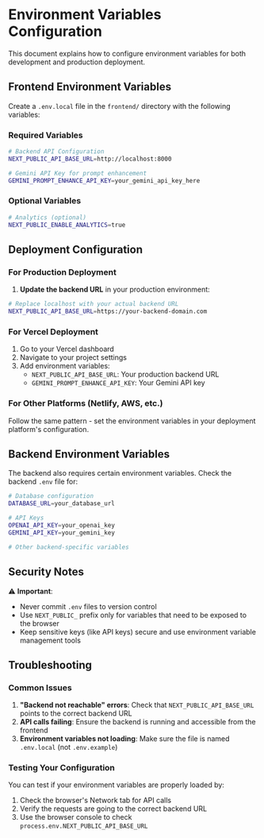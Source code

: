 # Environment Variables Configuration

This document explains how to configure environment variables for both development and production deployment.

## Frontend Environment Variables

Create a `.env.local` file in the `frontend/` directory with the following variables:

### Required Variables

```bash
# Backend API Configuration
NEXT_PUBLIC_API_BASE_URL=http://localhost:8000

# Gemini API Key for prompt enhancement
GEMINI_PROMPT_ENHANCE_API_KEY=your_gemini_api_key_here
```

### Optional Variables

```bash
# Analytics (optional)
NEXT_PUBLIC_ENABLE_ANALYTICS=true
```

## Deployment Configuration

### For Production Deployment

1. **Update the backend URL** in your production environment:

```bash
# Replace localhost with your actual backend URL
NEXT_PUBLIC_API_BASE_URL=https://your-backend-domain.com
```

### For Vercel Deployment

1. Go to your Vercel dashboard
2. Navigate to your project settings
3. Add environment variables:
   - `NEXT_PUBLIC_API_BASE_URL`: Your production backend URL
   - `GEMINI_PROMPT_ENHANCE_API_KEY`: Your Gemini API key

### For Other Platforms (Netlify, AWS, etc.)

Follow the same pattern - set the environment variables in your deployment platform's configuration.

## Backend Environment Variables

The backend also requires certain environment variables. Check the backend `.env` file for:

```bash
# Database configuration
DATABASE_URL=your_database_url

# API Keys
OPENAI_API_KEY=your_openai_key
GEMINI_API_KEY=your_gemini_key

# Other backend-specific variables
```

## Security Notes

⚠️ **Important**: 
- Never commit `.env` files to version control
- Use `NEXT_PUBLIC_` prefix only for variables that need to be exposed to the browser
- Keep sensitive keys (like API keys) secure and use environment variable management tools

## Troubleshooting

### Common Issues

1. **"Backend not reachable" errors**: Check that `NEXT_PUBLIC_API_BASE_URL` points to the correct backend URL
2. **API calls failing**: Ensure the backend is running and accessible from the frontend
3. **Environment variables not loading**: Make sure the file is named `.env.local` (not `.env.example`)

### Testing Your Configuration

You can test if your environment variables are properly loaded by:

1. Check the browser's Network tab for API calls
2. Verify the requests are going to the correct backend URL
3. Use the browser console to check `process.env.NEXT_PUBLIC_API_BASE_URL` 